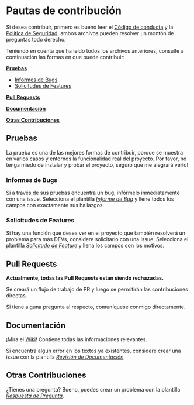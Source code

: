 # Pautas de contribución

Si desea contribuir, primero es bueno leer el [Código de conducta] y la
[Política de Seguridad], ambos archivos pueden resolver un montón de preguntas
todo derecho.

Teniendo en cuenta que ha leído todos los archivos anteriores, consulte a
continuación las formas en que puede contribuir:

**[Pruebas]**

* [Informes de Bugs]
* [Solicitudes de Features]

**[Pull Requests]**

**[Documentación]**

**[Otras Contribuciones]**

## Pruebas

La prueba es una de las mejores formas de contribuir, porque se muestra en varios
casos y entornos la funcionalidad real del proyecto. Por favor, no tenga miedo de
instalar y probar el proyecto, seguro que me alegrará verlo!

### Informes de Bugs

Si a través de sus pruebas encuentra un bug, infórmelo inmediatamente con una issue.
Selecciona el plantilla *[Informe de Bug]* y llene todos los campos con exactamente
sus hallazgos.

### Solicitudes de Features

Si hay una función que desea ver en el proyecto que también resolverá un problema
para más DEVs, considere solicitarlo con una issue. Selecciona el plantilla
*[Solicitude de Feature]* y llena los campos con los motivos.

## Pull Requests

**Actualmente, todas las Pull Requests están siendo rechazadas.**

Se creará un flujo de trabajo de PR y luego se permitirán las contribuciones directas.

Si tiene alguna pregunta al respecto, comuníquese conmigo directamente.

## Documentación

¡Mira el [Wiki]! Contiene todas las informaciones relevantes.

Si encuentra algún error en los textos ya existentes, considere crear una issue
con la plantilla *[Revisión de Documentación]*.

## Otras Contribuciones

¿Tienes una pregunta? Bueno, puedes crear un problema con la plantilla *[Respuesta
de Pregunta]*.

[Código de conducta]: ./CODE_OF_CONDUCT.ES.md
[Política de Seguridad]: ./SECURITY.ES.md
[Pruebas]: #pruebas
[Informes de Bugs]: #informes-de-bugs
[Solicitudes de Features]: #solicitudes-de-features
[Pull Requests]: #pull-requests
[Documentación]: #documentación
[Otras Contribuciones]: #otras-contribuciones
[Informe de Bug]: https://github.com/Mestre-Tramador/Exper-Dat-Reader/issues/new?assignees=Mestre-Tramador&labels=Type%3A+Bug+Report%2CStatus%3A+Opened&template=BUG-REPORT.ES.yml&title=%5BBUG%5D%3A+
[Solicitude de Feature]: https://github.com/Mestre-Tramador/Exper-Dat-Reader/issues/new?assignees=Mestre-Tramador&labels=Type%3A+Feature+Request%2CStatus%3A+Opened&template=FEATURE-REQUEST.ES.yml&title=%5BFEAT%5D%3A+
[Wiki]: https://github.com/Mestre-Tramador/Exper-Dat-Reader/wiki
[Revisión de Documentación]: https://github.com/Mestre-Tramador/Exper-Dat-Reader/issues/new?assignees=Mestre-Tramador&labels=Type%3A+Docs+Revision%2CStatus%3A+Opened&template=DOCS-REVISION.ES.yml&title=%5BDOCS%5D%3A+
[Respuesta de Pregunta]: https://github.com/Mestre-Tramador/Exper-Dat-Reader/issues/new?assignees=Mestre-Tramador&labels=Type%3A+Question+Answer%2CStatus%3A+Opened%2CHelp&template=QUESTION-ANSWER.ES.yml&title=%5BQST%5D%3A+
